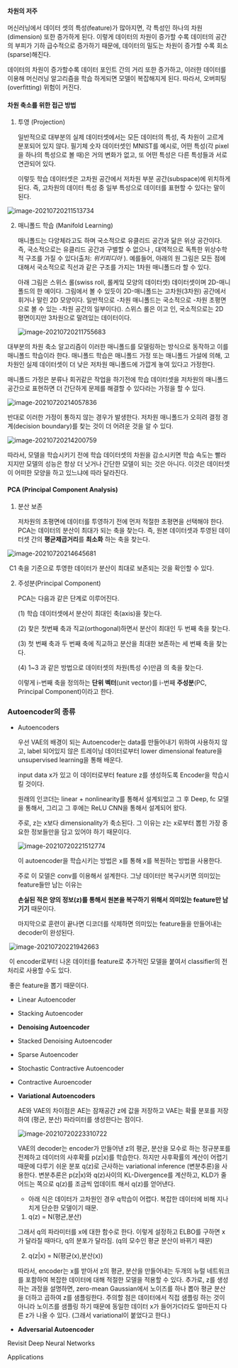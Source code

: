 #### 차원의 저주

머신러닝에서 데이터 셋의 특성(feature)가 많아지면, 각 특성인 하나의 차원(dimension) 또한 증가하게 된다. 이렇게 데이터의 차원이 증가할 수록 데이터의 공간의 부피가 기하 급수적으로 증가하기 때문에, 데이터의 밀도는 차원이 증가할 수록 회소(sparse)해진다.

데이터의 차원이 증가할수록 데이터 포인트 간의 거리 또한 증가하고, 이러한 데이터를 이용해 머신러닝 알고리즘을 학습 하게되면 모델이 복잡해지게 된다. 따라서, 오버피팅(overfitting) 위험이 커진다.

#### 

#### 차원 축소를 위한 접근 방법

1. 투영 (Projection)

   일반적으로 대부분의 실제 데이터셋에서는 모든 데이터의 특성, 즉 차원이 고르게 분포되어 있지 않다. 필기체 숫자 데이터셋인 MNIST를 예시로, 어떤 특성(각 pixel을 하나의 특성으로 볼 때)은 거의 변화가 없고, 또 어떤 특성은 다른 특성들과 서로 연관되어 있다.

   이렇듯 학습 데이터셋은 고차원 공간에서 저차원 부분 공간(subspace)에 위치하게 된다. 즉, 고차원의 데이터 특성 중 일부 특성으로 데이터를 표현할 수 있다는 말이 된다.

![image-20210720211513734](C:\Users\JEONKYUBIN\AppData\Roaming\Typora\typora-user-images\image-20210720211513734.png)





2. 매니폴드 학습 (Manifold Learning)

   매니폴드는 다양체라고도 하며 국소적으로 유클리드 공간과 닮은 위상 공간이다. 즉, 국소적으로는 유클리드 공간과 구별할 수 없으나 , 대역적으로 독특한 위상수학적 구조를 가질 수 있다(출처: *위키피디아* ). 예를들어, 아래의 원 그림은 모든 점에 대해서 국소적으로 직선과 같은 구조를 가지는 1차원 매니폴드라 할 수 있다.

   아래 그림은 스위스 롤(swiss roll, 롤케잌 모양의 데이터셋) 데이터셋이며 2D-매니폴드의 한 예이다. 그림에서 볼 수 있듯이 2D-매니폴드는 고차원(3차원) 공간에서 휘거나 말린 2D 모양이다. 일반적으로 -차원 매니폴드는 국소적으로 -차원 초평면으로 볼 수 있는 -차원 공간의 일부이다(). 스위스 롤은 이고 인, 국소적으로는 2D 평면이지만 3차원으로 말려있는 데이터이다.

   

   ![image-20210720211755683](C:\Users\JEONKYUBIN\AppData\Roaming\Typora\typora-user-images\image-20210720211755683.png)



대부분의 차원 축소 알고리즘이 이러한 매니폴드를 모델링하는 방식으로 동작하고 이를 매니폴드 학습이라 한다. 매니폴드 학습은 매니폴드 가정 또는 매니폴드 가설에 의해, 고차원인 실제 데이터셋이 더 낮은 저차원 매니폴드에 가깝게 놓여 있다고 가정한다. 



매니폴드 가정은 분류나 회귀같은 작업을 하기전에 학습 데이터셋을 저차원의 매니폴드 공간으로 표현하면 더 간단하게 문제를 해결할 수 있다라는 가정을 할 수 있다.

![image-20210720214057836](C:\Users\JEONKYUBIN\AppData\Roaming\Typora\typora-user-images\image-20210720214057836.png)

반대로 이러한 가정이 통하지 않는 경우가 발생한다. 저차원 매니폴드가 오히려 결정 경계(decision boundary)를 찾는 것이 더 어려운 것을 알 수 있다. 

![image-20210720214200759](C:\Users\JEONKYUBIN\AppData\Roaming\Typora\typora-user-images\image-20210720214200759.png)



따라서, 모델을 학습시키기 전에 학습 데이터셋의 차원을 감소시키면 학습 속도는 빨라지지만 모델의 성능은 항상 더 낫거나 간단한 모델이 되는 것은 아니다. 이것은 데이터셋이 어떠한 모양을 하고 있느냐에 따라 달라진다.





#### PCA (Principal Component Analysis)



1. 분산 보존

   저차원의 초평면에 데이터를 투영하기 전에 먼저 적절한 초평면을 선택해야 한다. PCA는 데이터의 분산이 최대가 되는 축을 찾는다. 즉, 원본 데이터셋과 투영된 데이터셋 간의 **평균제곱거리**를 **최소화** 하는 축을 찾는다.

![image-20210720214645681](C:\Users\JEONKYUBIN\AppData\Roaming\Typora\typora-user-images\image-20210720214645681.png)

​      C1 축을 기준으로 투영한 데이터가 분산이 최대로 보존되는 것을 확인할 수 있다. 



2. 주성분(Principal Component)

   PCA는 다음과 같은 단계로 이루어진다.

   (1) 학습 데이터셋에서 분산이 최대인 축(axis)을 찾는다.

   (2) 찾은 첫번째 축과 직교(orthogonal)하면서 분산이 최대인 두 번째 축을 찾는다.

   (3) 첫 번째 축과 두 번째 축에 직교하고 분산을 최대한 보존하는 세 번째 축을 찾는다.

   (4) 1~3 과 같은 방법으로 데이터셋의 차원(특성 수)만큼 의 축을 찾는다.

   

   이렇게 i-번째 축을 정의하는 **단위 벡터**(unit vector)를 i-번째 **주성분**(PC, Principal Component)이라고 한다.







### Autoencoder의 종류

- Autoencoders

  우선 VAE의 배경이 되는 Autoencoder는 data를 만들어내기 위하여 사용하지 않고, label 되어있지 않은 트레이닝 데이터로부터 lower dimensional feature을 unsupervised learning을 통해 배운다.

  input data x가 있고 이 데이터로부터 feature z를 생성하도록 Encoder을 학습시킬 것이다.

  원래의 인코더는 linear + nonlinearity를 통해서 설계되었고 그 후 Deep, fc 모델을 통해서, 그리고 그 후에는 ReLU CNN을 통해서 설계되어 왔다.

  주로, z는 x보다 dimensionality가 축소된다. 그 이유는 z는 x로부터 뽑힌 가장 중요한 정보들만을 담고 있어야 하기 때문이다.

  ![image-20210720221512774](C:\Users\JEONKYUBIN\AppData\Roaming\Typora\typora-user-images\image-20210720221512774.png)

  이 autoencoder을 학습시키는 방법은 x를 통해 x를 복원하는 방법을 사용한다.

  주로 이 모델은 conv를 이용해서 설계한다. 그냥 데이터만 복구시키면 의미있는 feature들만 남는 이유는 

  **손실된 적은 양의 정보(z)를 통해서 원본을 복구하기 위해서 의미있는 feature만 남기기** 때문이다.

  마지막으로 훈련이 끝나면 디코더를 삭제하면 의미있는 feature들을 만들어내는 decoder이 완성된다.

​		![image-20210720221942663](C:\Users\JEONKYUBIN\AppData\Roaming\Typora\typora-user-images\image-20210720221942663.png)

​		이 encoder로부터 나온 데이터를 feature로 추가적인 모델을 붙여서 classifier의 전처리로 사용할 수도 있다.

​		좋은 feature을 뽑기 때문이다.

- Linear Autoencoder

- Stacking Autoencoder

- **Denoising Autoencoder**

  

- Stacked Denoising Autoencoder

- Sparse Autoencoder

- Stochastic Contractive Autoencoder

- Contractive Auroencoder

- **Variational Autoencoders**

  AE와 VAE의 차이점은 AE는 잠재공간 z에 값을 저장하고 VAE는 확률 분포를 저장하여 (평균, 분산) 파라미터를 생성한다는 점이다.

  ![image-20210720223310722](C:\Users\JEONKYUBIN\AppData\Roaming\Typora\typora-user-images\image-20210720223310722.png)

  VAE의 decoder는 encoder가 만들어낸 z의 평균, 분산을 모수로 하는 정규분포를 전제하고 데이터의 사후확률 p(z|x)를 학습한다. 하지만 사후확률의 계산이 어렵기 때문에 다루기 쉬운 분포 q(z)로 근사하는 variational inference (변분추론)을 사용한다. 변분추론은 p(z|x)와 q(z)사이의 KL-Divergence를 계산하고, KLD가 줄어드는 쪽으로 q(z)를 조금씩 업데이트 해서 q(z)를 얻어낸다.

  - 아래 식은 데이터가 고차원인 경우 q학습이 어렵다. 복잡한 데이터에 비해 지나치게 단순한 모델이기 때문.

  1) q(z) = N(평균,분산)

  그래서 q의 파라미터를 x에 대한 함수로 한다. 이렇게 설정하고 ELBO를 구하면 x가 달라질 때마다, q의 분포가 달라짐. (q의 모수인 평균 분산이 바뀌기 때문)

  2) q(z|x) = N(평균(x),분산(x))

  따라서, encoder는 x를 받아서 z의 평균, 분산을 만들어내는 두개의 뉴럴 네트워크를 포함하여 복잡한 데이터에 대해 적절한 모델을 적용할 수 있다. 추가로, z를 생성하는 과정을 설명하면, zero-mean Gaussian에서 노이즈를 하나 뽑아 평균 분산을 더하고 곱하여 z를 샘플링한다. 주의할 점은 데이터에서 직접 샘플링 하는 것이 아니라 노이즈를 샘플링 하기 때문에 동일한 데이터 x가 들어가더라도 얼마든지 다른 z가 나올 수 있다. (그래서 variational이 붙었다고 한다.)

- **Adversarial Autoencoder**



Revisit Deep Neural Networks

Applications

